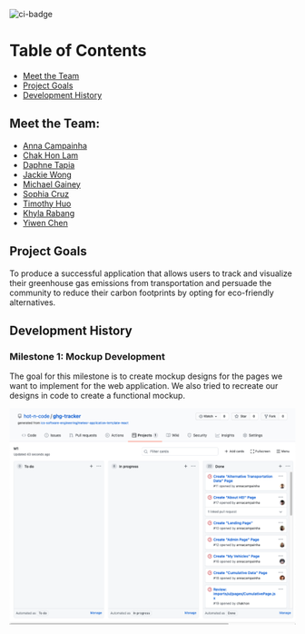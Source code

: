 ![ci-badge](https://github.com/ics-software-engineering/meteor-application-template-react/workflows/ci-meteor-application-template-react/badge.svg)

# Table of Contents
* [Meet the Team](#meet-the-team)
* [Project Goals](#project-goals)
* [Development History](#development-history)

## Meet the Team:
- [Anna Campainha](https://github.com/annacampainha)
- [Chak Hon Lam](https://github.com/chakhon)
- [Daphne Tapia](https://github.com/dmtapia)
- [Jackie Wong](https://github.com/jackiewong99)
- [Michael Gainey](https://github.com/micgainey)
- [Sophia Cruz](https://github.com/sophiaelizecruz)
- [Timothy Huo](https://github.com/timothyhuo1)
- [Khyla Rabang](https://github.com/vrabang)
- [Yiwen Chen](https://github.com/yiwenc22)

## Project Goals
To produce a successful application that allows users to track and visualize their greenhouse gas emissions from transportation and persuade the community to reduce 
their carbon footprints by opting for eco-friendly alternatives. 

## Development History
### Milestone 1: Mockup Development
The goal for this milestone is to create mockup designs for the pages we want to implement for the web application. We also tried to recreate our designs in code to create a functional mockup.

![](images/milestone1.png)
